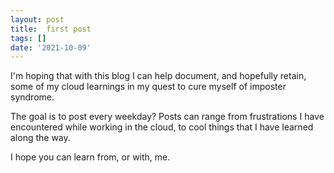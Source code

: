 ```yaml
---
layout: post
title:  first post
tags: []
date: '2021-10-09'
---
```

I'm hoping that with this blog I can help document, and hopefully retain, some of my cloud learnings in my quest to cure myself of imposter syndrome.

The goal is to post every weekday? Posts can range from frustrations I have encountered while working in the cloud, to cool things that I have learned along the way.

I hope you can learn from, or with, me.
